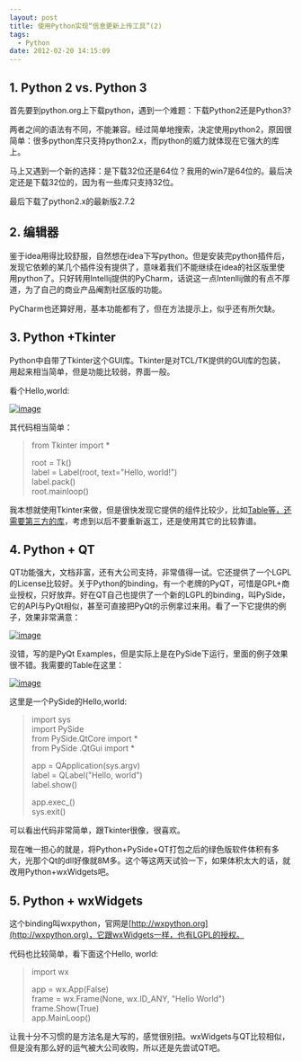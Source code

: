 ```yaml
---
layout: post
title: 使用Python实现“信息更新上传工具”(2)
tags:
  - Python
date: 2012-02-20 14:15:09
---
```


## 1. Python 2 vs. Python 3

<p>首先要到python.org上下载python，遇到一个难题：下载Python2还是Python3? 

两者之间的语法有不同，不能兼容。经过简单地搜索，决定使用python2，原因很简单：很多python库只支持python2.x，而python的威力就体现在它强大的库上。

马上又遇到一个新的选择：是下载32位还是64位？我用的win7是64位的。最后决定还是下载32位的，因为有一些库只支持32位。

最后下载了python2.x的最新版2.7.2

</p>

## 2. 编辑器

鉴于idea用得比较舒服，自然想在idea下写python。但是安装完python插件后，发现它依赖的某几个插件没有提供了，意味着我们不能继续在idea的社区版里使用python了。只好转用Intellij提供的PyCharm，话说这一点Intenllij做的有点不厚道，为了自己的商业产品阉割社区版的功能。

PyCharm也还算好用，基本功能都有了，但在方法提示上，似乎还有所欠缺。

<div>

## 3. Python +Tkinter

</p></div>

Python中自带了Tkinter这个GUI库。Tkinter是对TCL/TK提供的GUI库的包装，用起来相当简单，但是功能比较弱，界面一般。

看个Hello,world:

[![image](http://freewind.me/wp-content/uploads/2012/02/image_thumb.png "image")](http://freewind.me/wp-content/uploads/2012/02/image.png)

其代码相当简单：

> from Tkinter import *
> 
> root = Tk()     
> label = Label(root, text="Hello, world!")      
> label.pack()      
> root.mainloop()

我本想就使用Tkinter来做，但是很快发现它提供的组件比较少，比如[Table等，还需要第三方的库](http://stackoverflow.com/questions/9348264/can-tkinter-created-an-application-with-tables)，考虑到以后不要重新返工，还是使用其它的比较靠谱。

<div>

## 4. Python + QT

</p></div>

QT功能强大，文档非富，还有大公司支持，非常值得一试。它还提供了一个LGPL的License比较好。关于Python的binding，有一个老牌的PyQT，可惜是GPL+商业授权，只好放弃。好在QT自己也提供了一个新的LGPL的binding，叫PySide，它的API与PyQt相似，甚至可直接把PyQt的示例拿过来用。看了一下它提供的例子，效果非常满意：

[![image](http://freewind.me/wp-content/uploads/2012/02/image_thumb1.png "image")](http://freewind.me/wp-content/uploads/2012/02/image1.png)

没错，写的是PyQt Examples，但是实际上是在PySide下运行，里面的例子效果很不错。我需要的Table在这里：

[![image](http://freewind.me/wp-content/uploads/2012/02/image_thumb2.png "image")](http://freewind.me/wp-content/uploads/2012/02/image2.png)

这里是一个PySide的Hello,world:

> import sys     
> import PySide      
> from PySide.QtCore import *      
> from PySide .QtGui import *
> 
> app = QApplication(sys.argv)     
> label = QLabel("Hello, world")      
> label.show()
> 
> app.exec_()     
> sys.exit()
> 
>  

可以看出代码非常简单，跟Tkinter很像，很喜欢。

现在唯一担心的就是，将Python+PySide+QT打包之后的绿色版软件体积有多大，光那个Qt的dll好像就8M多。这个等这两天试验一下，如果体积太大的话，就改用Python+wxWidgets吧。

## 5. Python + wxWidgets

这个binding叫wxpython，官网是[http://wxpython.org](http://wxpython.org)，它跟wxWidgets一样，也有LGPL的授权。

代码也比较简单，看下面这个Hello, world:

> import wx
> 
> app = wx.App(False)     
> frame = wx.Frame(None, wx.ID_ANY, "Hello World")      
> frame.Show(True)      
> app.MainLoop()

让我十分不习惯的是方法名是大写的，感觉很别扭。wxWidgets与QT比较相似，但是没有那么好的运气被大公司收购，所以还是先尝试QT吧。